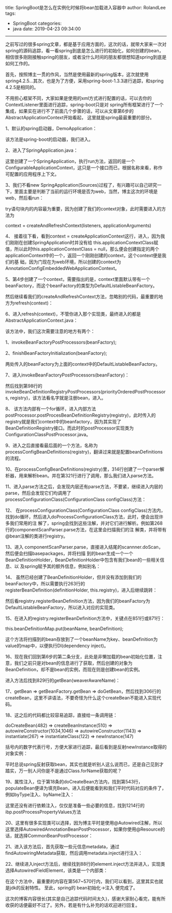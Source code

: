 title: SpringBoot是怎么在实例化时候将bean加载进入容器中
author: RolandLee
tags:
  - SpringBoot
categories:
  - java
date: 2019-04-23 09:34:00
---
之前写过的很多spring文章，都是基于应用方面的，这次的话，就带大家来一次对spring的源码追踪，看一看spring到底是怎么进行的初始化，如何创建的bean，相信很多刚刚接触spring的朋友，或者没什么时间的朋友都很想知道spring到底是如何工作的。

 

首先，按照博主一贯的作风，当然是使用最新的spring版本，这次就使用spring4.2.5...其次，也是为了方便，采用spring-boot-1.3.3进行追踪，和spring 4.2.5是相同的。

不用担心框架不同，大家如果是使用的xml方式进行配置的话，可以去你的ContextListener里面进行追踪，spring-boot只是对 spring所有框架进行了一个集成，如果实在进行不了前面几个步骤的话，可以从文章第6步的AbstractApplicationContext开始看起， 这里就是spring最最重要的部分。
<!--more-->
 

1、默认的spring启动器，DemoApplication：

该方法是spring-boot的启动器，我们进入。

 

2、进入了SpringApplication.java：

 

这里创建了一个SpringApplication，执行run方法，返回的是一个ConfigurableApplicationContext，这只是一个接口而已，根据名称来看，称作可配置的应用程序上下文。

 

3、我们不看new SpringApplication(Sources)过程了，有兴趣可以自己研究一下，里面主要是判断了当前的运行环境是否为web，当然，博主这次的环境是web，然后看run：

try语句块内的内容最为重要，因为创建了我们的context对象，此时需要进入的方法为

context = createAndRefreshContext(listeners, applicationArguments)

 

4、 接着往下看，看到context = createApplicationContext这行，进入，因为我们刚刚在创建SpringApplication时并没有给 this.applicationContextClass赋值，所以此时this.applicationContextClass = null，那么便会创建指定的两个applicationContext中的一个，返回一个刚刚创建的context，这个context便是我们的基 础，因为门现在为web环境，所以创建的context为 AnnotationConfigEmbeddedWebApplicationContext。

 

5、第4步创建了一个context，需要指出的是，context里面默认带有一个beanFactory，而这个beanFactory的类型为DefaultListableBeanFactory。

然后继续看我们的createAndRefreshContext方法，忽略别的代码，最重要的地方为refresh(context)：

 

6、进入refresh(context)，不管你进入那个实现类，最终进入的都是AbstractApplicationContext.java：

该方法中，我们这次需要注意的地方有两个：

1、invokeBeanFactoryPostProcessors(beanFactory);

2、finishBeanFactoryInitialization(beanFactory);

两处传入的beanFactory为上面的context中的DefaultListableBeanFactory。

 

7、进入invokeBeanFactoryPostProcessors(beanFactory)：

然后找到第98行的invokeBeanDefinitionRegistryPostProcessors(priorityOrderedPostProcessors, registry)，该方法看名字就是注册bean，进入。

 

8、 该方法内部有一个for循环，进入内部方法 postProcessor.postProcesBeanDefinitionRegistry(registry)，此时传入的registry就是我们context中的beanfactory，因为其实现了BeanDefinitionRegistry接口。而此时的postProcessor实现类为ConfigurationClassPostProcessor.java。

 

 

9、进入之后直接看最后面的一个方法，名称为processConfigBeanDefinitions(registry)，翻译过来就是配置beanDefinitions的流程。

 

10、在processConfigBeanDefinitions(registry)里，314行创建了一个parser解析器，用来解析bean。并在第321行进行了调用，那么我们进入parse方法。

 

11、进入parse方法之后，会发现内层还有parse方法，不要紧，继续进入内层的parse，然后会发现它们均调用了processConfigurationClass(ConfigurationClass configClass)方法：


12、 在processConfigurationClass(ConfigurationClass configClass)方法内，找到do循环，然后进入doProcessConfigurationClass方法，此时，便会出现许多我们常用的注 解了，spring会找到这些注解，并对它们进行解析。例如第268行的componentScanParser.parse方法，在这里会扫描我们的注 解类，并将带有@bean注解的类进行registry。

 

13、进入 componentScanParser.parse，直接进入结尾的scannner.doScan，然后便会扫描basepackages，并将扫描 到的bean生成一个一个BeanDefinitionHolder，BeanDefinitionHolder中包含有我们bean的一些相关信息、以 及spring赋予其的额外信息，例如别名：

 

14、 虽然已经创建了BeanDefinitionHolder，但并没有添加到我们的beanFactory中，所以需要执行263行的 registerBeanDefinition(definitionHolder, this.registry)，进入后继续跳转：

然后看registry.registerBeanDefinition方法，因为我们的beanFactory为DefaultListableBeanFactory，所以进入对应的实现类。

 

15、在进入的registry.registerBeanDefinition方法中，关键点在851行或871行：

this.beanDefinitionMap.put(beanName, beanDefinition);

这个方法将扫描到的bean存放到了一个beanName为key、beanDefinition为value的map中，以便执行DI(dependency inject)。

 

16、现在我们回到第6步的第二条分支，此处是非懒加载的bean初始化位置，注意，我们之前只是对bean的信息进行了获取，然后创建的对象为BeanDefinition，却不是bean的实例，而现在则是创建bean的实例。

进入方法后找到829行的getBean(weaverAwareName)：

 

17、getBean => getBeanFactory.getBean => doGetBean，然后找到306行的createBean，这里不讲语法，不要奇怪为什么这个createBean不能进入实现代码。

 

18、这之后的代码都比较容易追踪，直接给一条调用链：

doCreateBean(482) => createBeanInstance(510) => autowireConstructor(1034,1046) => autowireConstructor(1143) => instantiate(267) => instantiateClass(122) => newInstance(147)

括号内的数字代表行号，方便大家进行追踪，最后看到是反射newInstance取得的对象实例：

 

平时总说spring反射获取bean，其实也就是听别人这么说而已，还是自己见到才踏实，万一别人问你是不是通过Class.forName获取的呢？

 

19、属性注入，位于第18条的doCreateBean方法内，找到第543行，populateBean便译为填充Bean，进入后便能看到和我们平时代码对应的条件了，例如byType注入、byName注入：

这里还没有进行依赖注入，仅仅是准备一些必要的信息，找到1214行的ibp.postProcessPropertyValues方法
 
20、这里有很多实现类可以选择，因为博主平时是使用@Autowired注解，所以这里选择AutowiredAnnotationBeanPostProcessor，如果你使用@Resource的话，就选择CommonBeanPostProcessor：

 
21、进入该方法后，首先获取一些元信息metadata，通过findAutowiringMetadata获取，然后调用metadata.inject进行注入：

 
22、继续进入inject方法后，继续找到88行的element.inject方法并进入，实现类选择AutowiredFieldElement，该类是一个内部类：

在这个方法中，最重要的内容在第567~570行内，我们可以看到，这里其实也就是jdk的反射特性。
至此，spring的 bean初始化->注入 便完成了。

这次的博客内容很长(其实是自己追踪代码时间太久)，感谢大家耐心看完，能有所收获的话便最好不过了。另外，若是有什么补充的话欢迎进行回复。